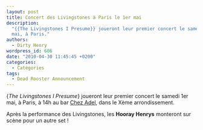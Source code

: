 ```yaml
---
layout: post
title: Concert des Livingstones à Paris le 1er mai
description:
  "{{The Livingstones I Presume}} joueront leur premier concert le samedi 1er
  mai, à Paris."
authors:
  - Dirty Henry
wordpress_id: 606
date: "2010-04-30 11:45:45 +0200"
categories:
  - Catégories
tags:
  - Dead Rooster Announcement
---
```


{_The Livingstones I Presume_} joueront leur premier concert le samedi 1er mai,
à Paris, à 14h au bar [Chez Adel](https://www.timeout.fr/paris/bar/chez-adel),
dans le Xème arrondissement.

Après la performance des Livingstones, les **Hooray Henrys** monteront sur scène
pour un autre set !
